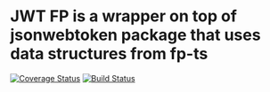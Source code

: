 # JWT FP is a wrapper on top of jsonwebtoken package that uses data structures from fp-ts

[![Coverage Status](https://coveralls.io/repos/github/vieiralucas/jwt-fp/badge.svg?branch=coveralls)](https://coveralls.io/github/vieiralucas/jwt-fp?branch=coveralls) [![Build Status](https://travis-ci.org/vieiralucas/jwt-fp.svg?branch=master)](https://travis-ci.org/vieiralucas/jwt-fp?branch=master)

